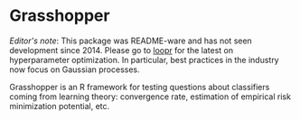 Grasshopper
===========

*Editor's note*: This package was README-ware and has not seen development since
2014. Please go to [loopr](https://github.com/kirillseva/loopr) for the latest
on hyperparameter optimization. In particular, best practices in the industry
now focus on Gaussian processes.

Grasshopper is an R framework for testing questions about classifiers
coming from learning theory: convergence rate, estimation of
empirical risk minimization potential, etc.
